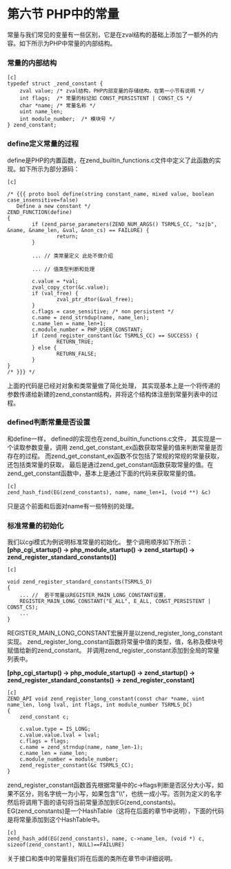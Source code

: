 # 第六节 PHP中的常量

常量与我们常见的变量有一些区别，它是在zval结构的基础上添加了一额外的内容。如下所示为PHP中常量的内部结构。
### 常量的内部结构

    [c]
    typedef struct _zend_constant {
        zval value; /* zval结构，PHP内部变量的存储结构，在第一小节有说明 */
        int flags;  /* 常量的标记如 CONST_PERSISTENT | CONST_CS */
        char *name; /* 常量名称 */
        uint name_len;  
        int module_number;  /* 模块号 */
    } zend_constant;

### define定义常量的过程
define是PHP的内置函数，在zend_builtin_functions.c文件中定义了此函数的实现。如下所示为部分源码：

    [c]

    /* {{{ proto bool define(string constant_name, mixed value, boolean case_insensitive=false)
       Define a new constant */
    ZEND_FUNCTION(define)
    {
            if (zend_parse_parameters(ZEND_NUM_ARGS() TSRMLS_CC, "sz|b", &name, &name_len, &val, &non_cs) == FAILURE) {
                    return;
            }

            ... // 类常量定义 此处不做介绍

            ... // 值类型判断和处理

            c.value = *val;
            zval_copy_ctor(&c.value);
            if (val_free) {
                    zval_ptr_dtor(&val_free);
            }
            c.flags = case_sensitive; /* non persistent */
            c.name = zend_strndup(name, name_len);
            c.name_len = name_len+1;
            c.module_number = PHP_USER_CONSTANT;
            if (zend_register_constant(&c TSRMLS_CC) == SUCCESS) {
                    RETURN_TRUE;
            } else {
                    RETURN_FALSE;
            }
    }
    /* }}} */

上面的代码是已经对对象和类常量做了简化处理，
其实现基本上是一个将传递的参数传递给新建的zend_constant结构，并将这个结构体注册到常量列表中的过程。

### defined判断常量是否设置
和define一样， defined的实现也在zend_builtin_functions.c文件，
其实现是一个读取参数变量，调用 zend_get_constant_ex函数获取常量的值来判断常量是否存在的过程。
而zend_get_constant_ex函数不仅包括了常规的常规的常量获取，还包括类常量的获取，
最后是通过zend_get_constant函数获取常量的值。在zend_get_constant函数中，基本上是通过下面的代码来获取常量的值。

    [c]
    zend_hash_find(EG(zend_constants), name, name_len+1, (void **) &c)

只是这个前面和后面对name有一些特别的处理。

### 标准常量的初始化
我们以cgi模式为例说明标准常量的初始化。
整个调用顺序如下所示：  
**[php_cgi_startup() -> php_module_startup() -> zend_startup() -> zend_register_standard_constants()]**

    [c]

    void zend_register_standard_constants(TSRMLS_D)
    {
        ... //  若干常量以REGISTER_MAIN_LONG_CONSTANT设置，
        REGISTER_MAIN_LONG_CONSTANT("E_ALL", E_ALL, CONST_PERSISTENT | CONST_CS);
        ...
    }

REGISTER_MAIN_LONG_CONSTANT宏展开是以zend_register_long_constant实现。
zend_register_long_constant函数将常量中值的类型，值，名称及模块号赋值给新的zend_constant。
并调用zend_register_constant添加到全局的常量列表中。

**[php_cgi_startup() -> php_module_startup() -> zend_startup() -> zend_register_standard_constants() -> zend_register_constant]**

    [c]
    ZEND_API void zend_register_long_constant(const char *name, uint name_len, long lval, int flags, int module_number TSRMLS_DC)
    {
        zend_constant c;

        c.value.type = IS_LONG;
        c.value.value.lval = lval;
        c.flags = flags;
        c.name = zend_strndup(name, name_len-1);
        c.name_len = name_len;
        c.module_number = module_number;
        zend_register_constant(&c TSRMLS_CC);
    }

zend_register_constant函数首先根据常量中的c->flags判断是否区分大小写，如果不区分，则名字统一为小写，如果包含"\\\\"，也统一成小写。否则为定义的名字
然后将调用下面的语句将当前常量添加到EG(zend_constants)。EG(zend_constants)是一个HashTable（这将在后面的章节中说明），下面的代码是将常量添加到这个HashTable中。

    [c]
    zend_hash_add(EG(zend_constants), name, c->name_len, (void *) c, sizeof(zend_constant), NULL)==FAILURE)


关于接口和类中的常量我们将在后面的类所在章节中详细说明。